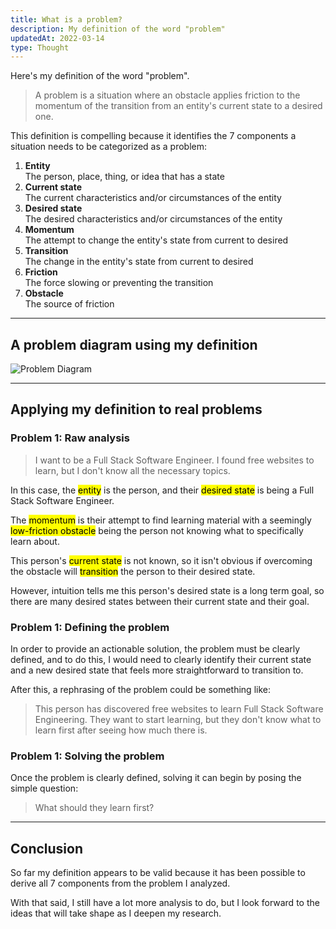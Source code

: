 ```yaml
---
title: What is a problem?
description: My definition of the word "problem"
updatedAt: 2022-03-14
type: Thought
---
```


Here's my definition of the word "problem".

> A problem is a situation where an obstacle applies friction to the momentum of the transition from an entity's current state to a desired one.

This definition is compelling because it identifies the 7 components a situation needs to be categorized as a problem:

1. **Entity** <br>The person, place, thing, or idea that has a state
2. **Current state** <br>The current characteristics and/or circumstances of the entity
3. **Desired state** <br>The desired characteristics and/or circumstances of the entity
4. **Momentum** <br>The attempt to change the entity's state from current to desired
5. **Transition** <br>The change in the entity's state from current to desired
6. **Friction** <br>The force slowing or preventing the transition
7. **Obstacle** <br>The source of friction

---

## A problem diagram using my definition

![Problem Diagram](/img/what-is-a-problem/problem-diagram.svg "Problem Diagram")

---

## Applying my definition to real problems

### Problem 1: Raw analysis

> I want to be a Full Stack Software Engineer. I found free websites to learn, but I don't know all the necessary topics.

In this case, the <mark>entity</mark> is the person, and their <mark>desired state</mark> is being a Full Stack Software Engineer.

The <mark>momentum</mark> is their attempt to find learning material with a seemingly <mark>low-friction obstacle</mark> being the person not knowing what to specifically learn about.

This person's <mark>current state</mark> is not known, so it isn't obvious if overcoming the obstacle will <mark>transition</mark> the person to their desired state.

However, intuition tells me this person's desired state is a long term goal, so there are many desired states between their current state and their goal.

### Problem 1: Defining the problem

In order to provide an actionable solution, the problem must be clearly defined, and to do this, I would need to clearly identify their current state and a new desired state that feels more straightforward to transition to.

After this, a rephrasing of the problem could be something like:

> This person has discovered free websites to learn Full Stack Software Engineering. They want to start learning, but they don't know what to learn first after seeing how much there is.

### Problem 1: Solving the problem

Once the problem is clearly defined, solving it can begin by posing the simple question:

> What should they learn first?

---

## Conclusion

So far my definition appears to be valid because it has been possible to derive all 7 components from the problem I analyzed.

With that said, I still have a lot more analysis to do, but I look forward to the ideas that will take shape as I deepen my research.
